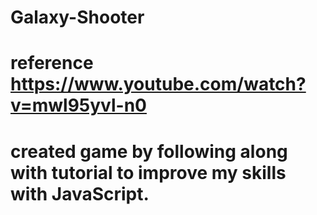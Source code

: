 # Galaxy-Shooter
# reference https://www.youtube.com/watch?v=mwl95yvl-n0
# created game by following along with tutorial to improve my skills with JavaScript.
